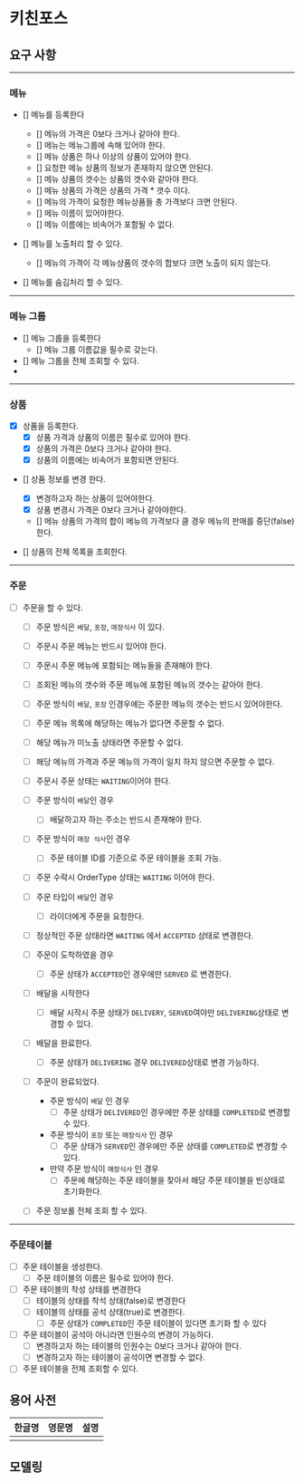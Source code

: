 # 키친포스

## 요구 사항

----

### 메뉴

- [] 메뉴를 등록한다
    - [] 메뉴의 가격은 0보다 크거나 같아야 한다.
    - [] 메뉴는 메뉴그룹에 속해 있어야 한다.
    - [] 메뉴 상품은 하나 이상의 상품이 있어야 한다.
    - [] 요청한 메뉴 상품의 정보가 존재하지 않으면 안된다.
    - [] 메뉴 상품의 갯수는 상품의 갯수와 같아야 한다.
    - [] 메뉴 상품의 가격은 상품의 가격 * 갯수 이다.
    - [] 메뉴의 가격이 요청한 메뉴상품들 총 가격보다 크면 안된다.
    - [] 메뉴 이름이 있어야한다.
    - [] 메뉴 이름에는 비속어가 포함될 수 없다.

- [] 메뉴를 노출처리 할 수 있다.
    - [] 메뉴의 가격이 각 메뉴상품의 갯수의 합보다 크면 노출이 되지 않는다.
- [] 메뉴를 숨김처리 할 수 있다.

----

### 메뉴 그룹

- [] 메뉴 그룹을 등록한다
    - [] 메뉴 그룹 이름값을 필수로 갖는다.
- [] 메뉴 그룹을 전체 조회할 수 있다.
-

----

### 상품

- [X] 상품을 등록한다.
    - [X] 상품 가격과 상품의 이름은 필수로 있어야 한다.
    - [X] 상품의 가격은 0보다 크거나 같아야 한다.
    - [X] 상품의 이름에는 비속어가 포함되면 안된다.

- [] 상품 정보를 변경 한다.
    - [X] 변경하고자 하는 상품이 있어야한다.
    - [X] 상품 변경시 가격은 0보다 크거나 같아야한다.
    - [] 메뉴 상품의 가격의 합이 메뉴의 가격보다 클 경우 메뉴의 판매를 중단(false)한다.

- [] 상품의 전체 목록을 조회한다.

----

### 주문

- [ ] 주문을 할 수 있다.
    - [ ] 주문 방식은 `배달`, `포장`, `매장식사` 이 있다.
    - [ ] 주문시 주문 메뉴는 반드시 있어야 한다.
    - [ ] 주문시 주문 메뉴에 포함되는 메뉴들을 존재해야 한다.
    - [ ] 조회된 메뉴의 갯수와 주문 메뉴에 포함된 메뉴의 갯수는 같아야 한다.
    - [ ] 주문 방식이 `배달`, `포장` 인경우에는 주문한 메뉴의 갯수는 반드시 있어야한다.
    - [ ] 주문 메뉴 목록에 해당하는 메뉴가 없다면 주문할 수 없다.
    - [ ] 해당 메뉴가 미노출 상태라면 주문할 수 없다.
    - [ ] 해당 메뉴의 가격과 주문 메뉴의 가격이 일치 하지 않으면 주문할 수 없다.
    - [ ] 주문시 주문 상태는 `WAITING`이어야 한다.
    - [ ] 주문 방식이 `배달`인 경우
        - [ ] 배달하고자 하는 주소는 반드시 존재해야 한다.
    - [ ] 주문 방식이 `매장 식사`인 경우
        - [ ] 주문 테이블 ID를 기준으로 주문 테이블을 조회 가능.

    - [ ] 주문 수락시 OrderType 상태는 `WAITING` 이어야 한다.
    - [ ] 주문 타입이 `배달`인 경우
        - [ ] 라이더에게 주문을 요청한다.
    - [ ] 정상적인 주문 상태라면 `WAITING` 에서 `ACCEPTED` 상태로 변경한다.

    - [ ] 주문이 도착하였을 경우
        - [ ] 주문 상태가 `ACCEPTED`인 경우에만 `SERVED` 로 변경한다.

    - [ ] 배달을 시작한다
        - [ ] 배달 시작시 주문 상태가 `DELIVERY`, `SERVED`여야만 `DELIVERING`상태로 변경할 수 있다.

    - [ ] 배달을 완료한다.
        - [ ] 주문 상태가 `DELIVERING` 경우 `DELIVERED`상태로 변경 가능하다.

    - [ ] 주문이 완료되었다.
        - 주문 방식이 `배달` 인 경우
            - [ ] 주문 상태가 `DELIVERED`인 경우에만 주문 상태를 `COMPLETED`로 변경할 수 있다.
        - 주문 방식이 `포장` 또는 `매장식사` 인 경우
            - [ ] 주문 상태가 `SERVED`인 경우에만 주문 상태를 `COMPLETED`로 변경할 수 있다.
        - 만약 주문 방식이 `매장식사` 인 경우
            - [ ] 주문에 해당하는 주문 테이블을 찾아서 해당 주문 테이블을 빈상태로 초기화한다.
    - [ ] 주문 정보롤 전체 조회 할 수 있다.

----

### 주문테이블

- [ ] 주문 테이블을 생성한다.
    - [ ] 주문 테이블의 이름은 필수로 있어야 한다.

- [ ] 주문 테이블의 착성 상태를 변경한다
    - [ ] 테이블의 상태를 착석 상태(false)로 변경한다
    - [ ] 테이블의 상태를 공석 상태(true)로 변경한다.
        - [ ] 주문 상태가 `COMPLETED`인 주문 테이블이 있다면 초기화 할 수 있다

- [ ] 주문 테이블이 공석아 아니라면 인원수의 변경이 가능하다.
    - [ ] 변경하고자 하는 테이블의 인원수는 0보다 크거나 같아야 한다.
    - [ ] 변경하고자 하는 테이블이 공석이면 변경할 수 없다.

- [ ] 주문 테이블을 전체 조회할 수 있다.

## 용어 사전

| 한글명 | 영문명 | 설명 |
| --- | --- | --- |
|  |  |  |

## 모델링
